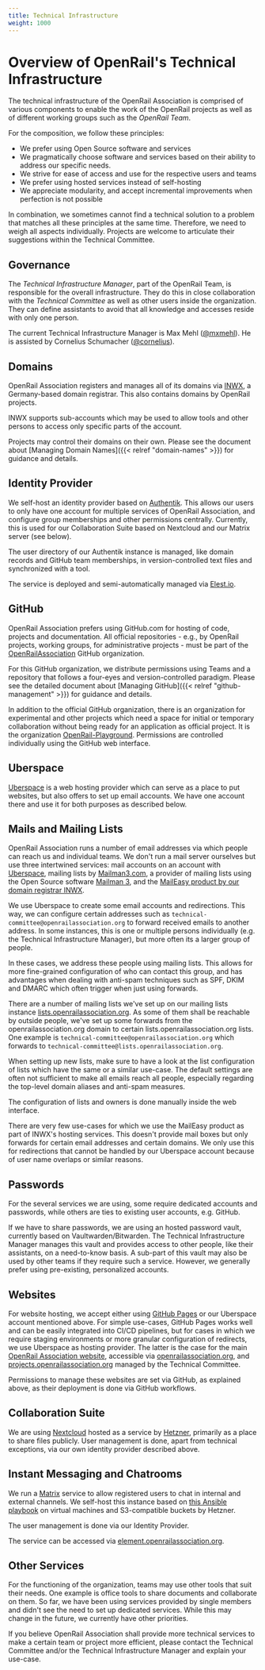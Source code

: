 ```yaml
---
title: Technical Infrastructure
weight: 1000
---
```


# Overview of OpenRail's Technical Infrastructure

The technical infrastructure of the OpenRail Association is comprised of various components to enable the work of the OpenRail projects as well as of different working groups such as the *OpenRail Team*.

For the composition, we follow these principles:

* We prefer using Open Source software and services
* We pragmatically choose software and services based on their ability to address our specific needs.
* We strive for ease of access and use for the respective users and teams
* We prefer using hosted services instead of self-hosting
* We appreciate modularity, and accept incremental improvements when perfection is not possible

In combination, we sometimes cannot find a technical solution to a problem that matches all these principles at the same time. Therefore, we need to weigh all aspects individually. Projects are welcome to articulate their suggestions within the Technical Committee.

## Governance

The *Technical Infrastructure Manager*, part of the OpenRail Team, is responsible for the overall infrastructure. They do this in close collaboration with the *Technical Committee* as well as other users inside the organization. They can define assistants to avoid that all knowledge and accesses reside with only one person.

The current Technical Infrastructure Manager is Max Mehl ([@mxmehl](https://github.com/mxmehl)). He is assisted by Cornelius Schumacher ([@cornelius](https://github.com/cornelius)).

## Domains

OpenRail Association registers and manages all of its domains via [INWX](https://www.inwx.com/), a Germany-based domain registrar. This also contains domains by OpenRail projects.

INWX supports sub-accounts which may be used to allow tools and other persons to access only specific parts of the account.

Projects may control their domains on their own. Please see the document about [Managing Domain Names]({{< relref "domain-names" >}}) for guidance and details.

## Identity Provider

We self-host an identity provider based on [Authentik](https://github.com/goauthentik/authentik/). This allows our users to only have one account for multiple services of OpenRail Association, and configure group memberships and other permissions centrally. Currently, this is used for our Collaboration Suite based on Nextcloud and our Matrix server (see below).

The user directory of our Authentik instance is managed, like domain records and GitHub team memberships, in version-controlled text files and synchronized with a tool.

The service is deployed and semi-automatically managed via [Elest.io](https://elest.io/).

## GitHub

OpenRail Association prefers using GitHub.com for hosting of code, projects and documentation. All official repositories - e.g., by OpenRail projects, working groups, for administrative projects - must be part of the [OpenRailAssociation](https://github.com/OpenRailAssociation) GitHub organization.

For this GitHub organization, we distribute permissions using Teams and a repository that follows a four-eyes and version-controlled paradigm. Please see the detailed document about [Managing GitHub]({{< relref "github-management" >}}) for guidance and details.

In addition to the official GitHub organization, there is an organization for experimental and other projects which need a space for initial or temporary collaboration without being ready for an application as official project. It is the organization [OpenRail-Playground](https://github.com/OpenRail-Playground). Permissions are controlled individually using the GitHub web interface.

## Uberspace

[Uberspace](https://uberspace.de) is a web hosting provider which can serve as a place to put websites, but also offers to set up email accounts. We have one account there and use it for both purposes as described below.

## Mails and Mailing Lists

OpenRail Association runs a number of email addresses via which people can reach us and individual teams. We don't run a mail server ourselves but use three intertwined services: mail accounts on an account with [Uberspace](https://uberspace.de), mailing lists by [Mailman3.com](https://mailman3.com), a provider of mailing lists using the Open Source software [Mailman 3](https://docs.mailman3.org/), and the [MailEasy product by our domain registrar INWX](https://www.inwx.de/en/hosting).

We use Uberspace to create some email accounts and redirections. This way, we can configure certain addresses such as `technical-committee@openrailassociation.org` to forward received emails to another address. In some instances, this is one or multiple persons individually (e.g. the Technical Infrastructure Manager), but more often its a larger group of people.

In these cases, we address these people using mailing lists. This allows for more fine-grained configuration of who can contact this group, and has advantages when dealing with anti-spam techniques such as SPF, DKIM and DMARC which often trigger when just using forwards.

There are a number of mailing lists we've set up on our mailing lists instance [lists.openrailassociation.org](https://lists.openrailassociation.org). As some of them shall be reachable by outside people, we've set up some forwards from the openrailassociation.org domain to certain lists.openrailassociation.org lists. One example is `technical-committee@openrailassociation.org` which forwards to `technical-committee@lists.openrailassociation.org`.

When setting up new lists, make sure to have a look at the list configuration of lists which have the same or a similar use-case. The default settings are often not sufficient to make all emails reach all people, especially regarding the top-level domain aliases and anti-spam measures.

The configuration of lists and owners is done manually inside the web interface.

There are very few use-cases for which we use the MailEasy product as part of INWX's hosting services. This doesn't provide mail boxes but only forwards for certain email addresses and certain domains. We only use this for redirections that cannot be handled by our Uberspace account because of user name overlaps or similar reasons.

## Passwords

For the several services we are using, some require dedicated accounts and passwords, while others are ties to existing user accounts, e.g. GitHub.

If we have to share passwords, we are using an hosted password vault, currently based on Vaultwarden/Bitwarden. The Technical Infrastructure Manager manages this vault and provides access to other people, like their assistants, on a need-to-know basis. A sub-part of this vault may also be used by other teams if they require such a service. However, we generally prefer using pre-existing, personalized accounts.

## Websites

For website hosting, we accept either using [GitHub Pages](https://pages.github.com/) or our Uberspace account mentioned above. For simple use-cases, GitHub Pages works well and can be easily integrated into CI/CD pipelines, but for cases in which we require staging environments or more granular configuration of redirects, we use Uberspace as hosting provider. The latter is the case for the main [OpenRail Association website](https://github.com/OpenRailAssociation/website), accessible via [openrailassociation.org](https://openrailassociation.org), and [projects.openrailassociation.org](https://projects.openrailassociation.org) managed by the Technical Committee.

Permissions to manage these websites are set via GitHub, as explained above, as their deployment is done via GitHub workflows.

## Collaboration Suite

We are using [Nextcloud](https://nextcloud.com/) hosted as a service by [Hetzner](https://www.hetzner.com/storage/storage-share), primarily as a place to share files publicly. User management is done, apart from technical exceptions, via our own identity provider described above.

## Instant Messaging and Chatrooms

We run a [Matrix](https://matrix.org/) service to allow registered users to chat in internal and external channels. We self-host this instance based on [this Ansible playbook](https://github.com/OpenRailAssociation/matrix-docker-ansible-deploy/tree/deployment) on virtual machines and S3-compatible buckets by Hetzner.

The user management is done via our Identity Provider.

The service can be accessed via [element.openrailassociation.org](https://element.openrailassociation.org).

## Other Services

For the functioning of the organization, teams may use other tools that suit their needs. One example is office tools to share documents and collaborate on them. So far, we have been using services provided by single members and didn't see the need to set up dedicated services. While this may change in the future, we currently have other priorities.

If you believe OpenRail Association shall provide more technical services to make a certain team or project more efficient, please contact the Technical Committee and/or the Technical Infrastructure Manager and explain your use-case.
